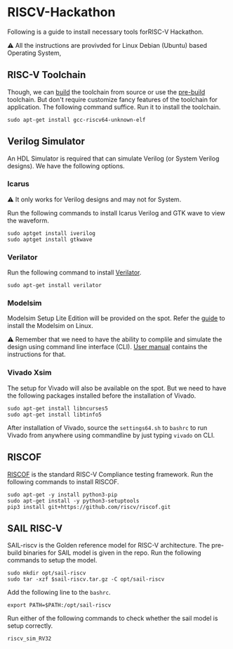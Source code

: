 # RISCV-Hackathon
Following is a guide to install necessary tools forRISC-V Hackathon. 

:warning: All the instructions are provivded for Linux Debian (Ubuntu) based Operating System,

## RISC-V Toolchain
Though, we can [build](https://github.com/riscv-collab/riscv-gnu-toolchain) the toolchain from source or use the [pre-build](https://github.com/riscv-collab/riscv-gnu-toolchain/releases/tag/2022.10.11) toolchain. But don't require customize fancy features of the toolchain for application. The following command suffice. Run it to install the toolchain.

    sudo apt-get install gcc-riscv64-unknown-elf

## Verilog Simulator
An HDL Simulator is required that can simulate Verilog (or System Verilog designs). We have the following options.

### Icarus
:warning: It only works for Verilog designs and may not for System.

Run the following commands to install Icarus Verilog and GTK wave to view the waveform.

    sudo apt­get install iverilog
    sudo apt­get install gtkwave

### Verilator
Run the following command to install [Verilator](https://verilator.org/guide/latest/).

    sudo apt-get install verilator

### Modelsim
Modelsim Setup Lite Edition will be provided on the spot. Refer the [guide](https://profile.iiita.ac.in/bibhas.ghoshal/COA_2020/Lab/ModelSim%20Linux%20installation.html) to install the Modelsim on Linux. 

:warning: Remember that we need to have the ability to complile and simulate the design using command line interface (CLI). [User manual](https://www.microsemi.com/document-portal/doc_view/131619-modelsim-user) contains the instructions for that.

### Vivado Xsim
The setup for Vivado will also be available on the spot. But we need to have the following packages installed before the installation of Vivado.

    sudo apt-get install libncurses5
    sudo apt-get install libtinfo5

After installation of Vivado, source the `settings64.sh` to `bashrc` to run Vivado from anywhere using commandline by just typing `vivado` on CLI.

## RISCOF

[RISCOF](https://riscof.readthedocs.io/en/stable/) is the standard RISC-V Compliance testing framework. Run the following commands to install RISCOF.

    sudo apt-get -y install python3-pip
    sudo apt-get install -y python3-setuptools
    pip3 install git+https://github.com/riscv/riscof.git

## SAIL RISC-V

SAIL-riscv is the Golden reference model for RISC-V architecture. The pre-build binaries for SAIL model is given in the repo. Run the following commands to setup the model.

    sudo mkdir opt/sail-riscv
    sudo tar -xzf $sail-riscv.tar.gz -C opt/sail-riscv

Add the following line to the `bashrc`.

    export PATH=$PATH:/opt/sail-riscv

Run either of the following commands to check whether the sail model is setup correctly.

    riscv_sim_RV32
